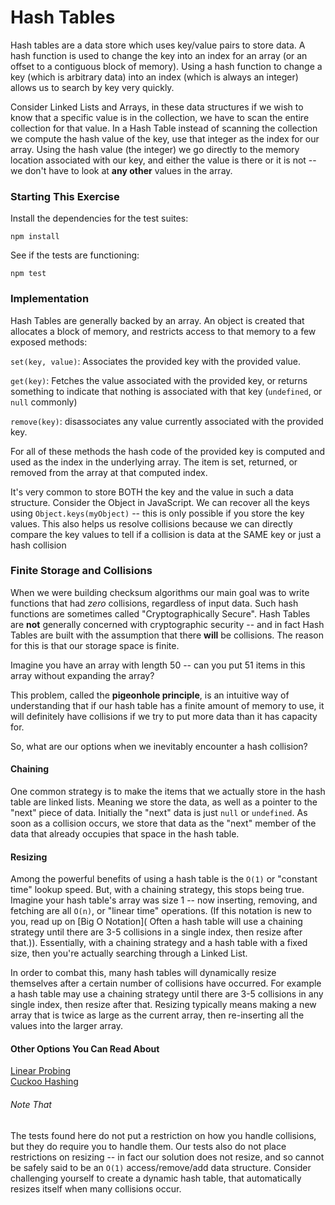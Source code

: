 # Hash Tables

Hash tables are a data store which uses key/value pairs to store data. A hash function is used to change the key into an index for an array (or an offset to a contiguous block of memory). Using a hash function to change a key (which is arbitrary data) into an index (which is always an integer) allows us to search by key very quickly.

Consider Linked Lists and Arrays, in these data structures if we wish to know that a specific value is in the collection, we have to scan the entire collection for that value. In a Hash Table instead of scanning the collection we compute the hash value of the key, use that integer as the index for our array. Using the hash value (the integer) we go directly to the memory location associated with our key, and either the value is there or it is not -- we don't have to look at __any other__ values in the array.

### Starting This Exercise

Install the dependencies for the test suites:

```
npm install
```

See if the tests are functioning:

```
npm test
```

### Implementation

Hash Tables are generally backed by an array. An object is created that allocates a block of memory, and restricts access to that memory to a few exposed methods:

`set(key, value)`: Associates the provided key with the provided value.

`get(key)`: Fetches the value associated with the provided key, or returns something to indicate that nothing is associated with that key (`undefined`, or `null` commonly)

`remove(key)`: disassociates any value currently associated with the provided key.

For all of these methods the hash code of the provided key is computed and used as the index in the underlying array. The item is set, returned, or removed from the array at that computed index.

It's very common to store BOTH the key and the value in such a data structure. Consider the Object in JavaScript. We can recover all the keys using `Object.keys(myObject)` -- this is only possible if you store the key values. This also helps us resolve collisions because we can directly compare the key values to tell if a collision is data at the SAME key or just a hash collision

### Finite Storage and Collisions

When we were building checksum algorithms our main goal was to write functions that had *zero* collisions, regardless of input data. Such hash functions are sometimes called "Cryptographically Secure". Hash Tables are __not__ generally concerned with cryptographic security -- and in fact Hash Tables are built with the assumption that there __will__ be collisions. The reason for this is that our storage space is finite.

Imagine you have an array with length 50 -- can you put 51 items in this array without expanding the array?

This problem, called the __pigeonhole principle__, is an intuitive way of understanding that if our hash table has a finite amount of memory to use, it will definitely have collisions if we try to put more data than it has capacity for.

So, what are our options when we inevitably encounter a hash collision?

#### Chaining

One common strategy is to make the items that we actually store in the hash table are linked lists. Meaning we store the data, as well as a pointer to the "next" piece of data. Initially the "next" data is just `null` or `undefined`. As soon as a collision occurs, we store that data as the "next" member of the data that already occupies that space in the hash table.

#### Resizing

Among the powerful benefits of using a hash table is the `O(1)` or "constant time" lookup speed. But, with a chaining strategy, this stops being true. Imagine your hash table's array was size 1 -- now inserting, removing, and fetching are all `O(n)`, or "linear time" operations. (If this notation is new to you, read up on [Big O Notation]( Often a hash table will use a chaining strategy until there are 3-5 collisions in a single index, then resize after that.)). Essentially, with a chaining strategy and a hash table with a fixed size, then you're actually searching through a Linked List.

In order to combat this, many hash tables will dynamically resize themselves after a certain number of collisions have occurred. For example a hash table may use a chaining strategy until there are 3-5 collisions in any single index, then resize after that. Resizing typically means making a new array that is twice as large as the current array, then re-inserting all the values into the larger array.

#### Other Options You Can Read About

[Linear Probing](https://en.wikipedia.org/wiki/Linear_probing)  
[Cuckoo Hashing](https://en.wikipedia.org/wiki/Cuckoo_hashing)

###### Note That

The tests found here do not put a restriction on how you handle collisions, but they do require you to handle them. Our tests also do not place restrictions on resizing -- in fact our solution does not resize, and so cannot be safely said to be an `O(1)` access/remove/add data structure. Consider challenging yourself to create a dynamic hash table, that automatically resizes itself when many collisions occur.
